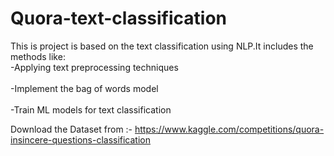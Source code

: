 # Quora-text-classification
This is project is based on the text classification using NLP.It includes the methods like: <br>
-Applying text preprocessing techniques<br>     
-Implement the bag of words model<br>   
-Train ML models for text classification<br>

Download the Dataset from :- https://www.kaggle.com/competitions/quora-insincere-questions-classification
